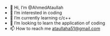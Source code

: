 - 👋 Hi, I’m @AhmedAtaullah
- 👀 I’m interested in coding
- 🌱 I’m currently learning c/c++
- 💞️ I’m looking to learn the application of coding
- 📫 How to reach me ataullaha51@gmail.com

<!---
AhmedAtaullah/AhmedAtaullah is a ✨ special ✨ repository because its `README.md` (this file) appears on your GitHub profile.
You can click the Preview link to take a look at your changes.
--->

